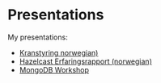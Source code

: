 Presentations
=============

My presentations:
- [Kranstyring norwegian)](http://mikaelvik.github.io/presentations/kranstyring/index.html)
- [Hazelcast Erfaringsrapport (norwegian)](http://mikaelvik.github.io/presentations/hazelcast-intro/index.html)
- [MongoDB Workshop](http://mikaelvik.github.io/mongodb-workshop/presentation/index.html)

